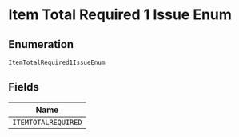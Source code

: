 
# Item Total Required 1 Issue Enum

## Enumeration

`ItemTotalRequired1IssueEnum`

## Fields

| Name |
|  --- |
| `ITEMTOTALREQUIRED` |

